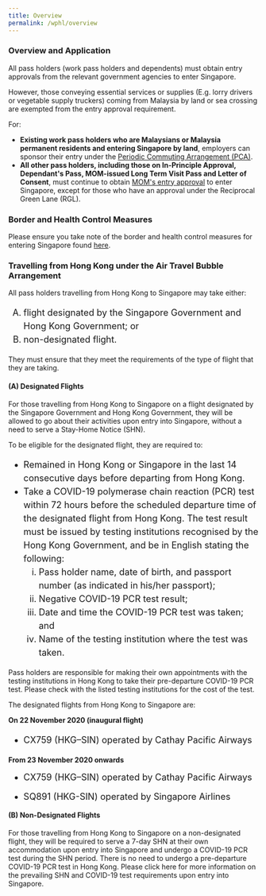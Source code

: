```yaml
---
title: Overview 
permalink: /wphl/overview
---
```


### Overview and Application

All pass holders (work pass holders and dependents) must obtain entry approvals from the relevant government agencies to enter Singapore.

However, those conveying essential services or supplies (E.g. lorry drivers or vegetable supply truckers) coming from Malaysia by land or sea crossing are exempted from the entry approval requirement.

For: 
- **Existing work pass holders who are Malaysians or Malaysia permanent residents and entering Singapore by land**, employers can sponsor their entry under the [Periodic Commuting Arrangement (PCA)](/pca/overview).
- **All other pass holders, including those on In-Principle Approval, Dependant's Pass, MOM-issued Long Term Visit Pass and Letter of Consent**, must continue to obtain <a href="https://www.mom.gov.sg/covid-19/requirements-to-bring-pass-holders-into-singapore" target="_blank"> MOM's entry approval</a> to enter Singapore, except for those who have an approval under the Reciprocal Green Lane (RGL). 

### Border and Health Control Measures

Please ensure you take note of the border and health control measures for entering Singapore found [here](/health).

### Travelling from Hong Kong under the Air Travel Bubble Arrangement

All pass holders travelling from Hong Kong to Singapore may take either:
<ol style="font-size:18px; list-style-type:upper-alpha;"> 
  <li style="font-size:18px; line-height:1.5;">flight designated by the Singapore Government and Hong Kong Government; or
</li>
  <li style="font-size:18px; line-height:1.5;">non-designated flight.</li>
  </ol>

They must ensure that they meet the requirements of the type of flight that they are taking.

#### (A) Designated Flights

For those travelling from Hong Kong to Singapore on a flight designated by the Singapore Government and Hong Kong Government, they will be allowed to go about their activities upon entry into Singapore, without a need to serve a Stay-Home Notice (SHN).

To be eligible for the designated flight, they are required to:
<ol style="font-size:18px; list-style-type:disc;"> 
  <li style="font-size:18px; line-height:1.5;">Remained in Hong Kong or Singapore in the last 14 consecutive days before departing from Hong Kong. </li>
  <li style="font-size:18px; line-height:1.5;">Take a COVID-19 polymerase chain reaction (PCR) test within 72 hours before the scheduled departure time of the designated flight from Hong Kong. The test result must be issued by testing institutions recognised by the Hong Kong Government, and be in English stating the following:
  <ol style="font-size:18px; list-style-type:lower-roman;"> 
  <li style="font-size:18px; line-height:1.5;">Pass holder name, date of birth, and passport number (as indicated in his/her passport);</li>
    <li style="font-size:18px; line-height:1.5;">Negative COVID-19 PCR test result;</li>
    <li style="font-size:18px; line-height:1.5;">Date and time the COVID-19 PCR test was taken; and</li>
    <li style="font-size:18px; line-height:1.5;">Name of the testing institution where the test was taken.</li>
    </ol>
  </li>
  </ol>

Pass holders are responsible for making their own appointments with the testing institutions in Hong Kong to take their pre-departure COVID-19 PCR test. Please check with the listed testing institutions for the cost of the test.

The designated flights from Hong Kong to Singapore are:

**On 22 November 2020 (inaugural flight)**
<ol style="font-size:18px; list-style-type:disc;"> 
  <li style="font-size:18px; line-height:1.5;">CX759 (HKG–SIN) operated by Cathay Pacific Airways</li>
  </ol>

**From 23 November 2020 onwards**
<ol style="font-size:18px; list-style-type:disc;"> 
  <li style="font-size:18px; line-height:1.0;">CX759 (HKG–SIN) operated by Cathay Pacific Airways</li>
    <li style="font-size:18px; line-height:1.0;">SQ891 (HKG-SIN) operated by Singapore Airlines</li>
  </ol>

#### (B) Non-Designated Flights

For those travelling from Hong Kong to Singapore on a non-designated flight, they will be required to serve a 7-day SHN at their own accommodation upon entry into Singapore and undergo a COVID-19 PCR test during the SHN period. There is no need to undergo a pre-departure COVID-19 PCR test in Hong Kong. Please click here for more information on the prevailing SHN and COVID-19 test requirements upon entry into Singapore.



